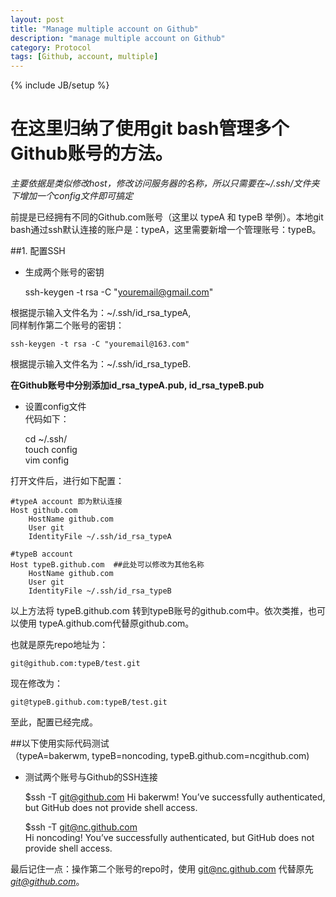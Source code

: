 ```yaml
---
layout: post
title: "Manage multiple account on Github"
description: "manage multiple account on Github"
category: Protocol
tags: [Github, account, multiple]
---
```

{% include JB/setup %}

在这里归纳了使用git bash管理多个Github账号的方法。
===========================================
*主要依据是类似修改host，修改访问服务器的名称，所以只需要在~/.ssh/文件夹下增加一个config文件即可搞定*

前提是已经拥有不同的Github.com账号（这里以 typeA 和 typeB 举例）。本地git bash通过ssh默认连接的账户是：typeA，这里需要新增一个管理账号：typeB。

##1. 配置SSH  

* 生成两个账号的密钥  

	ssh-keygen -t rsa -C "youremail@gmail.com"
	
根据提示输入文件名为：~/.ssh/id_rsa_typeA,  
同样制作第二个账号的密钥：

	ssh-keygen -t rsa -C "youremail@163.com"

根据提示输入文件名为：~/.ssh/id_rsa_typeB.

**在Github账号中分别添加id_rsa_typeA.pub, id_rsa_typeB.pub**  

* 设置config文件  
代码如下：  

	cd ~/.ssh/  
	touch  config  
	vim config  

打开文件后，进行如下配置：

	#typeA account 即为默认连接
	Host github.com
		HostName github.com
		User git
		IdentityFile ~/.ssh/id_rsa_typeA

	#typeB account
	Host typeB.github.com  ##此处可以修改为其他名称
		HostName github.com
		User git
		IdentityFile ~/.ssh/id_rsa_typeB

以上方法将 typeB.github.com 转到typeB账号的github.com中。依次类推，也可以使用 typeA.github.com代替原github.com。  

也就是原先repo地址为：

	git@github.com:typeB/test.git

现在修改为： 

	git@typeB.github.com:typeB/test.git  
	
至此，配置已经完成。  

##以下使用实际代码测试  
（typeA=bakerwm, typeB=noncoding, typeB.github.com=ncgithub.com)  

* 测试两个账号与Github的SSH连接  

	$ssh -T git@github.com 
	Hi bakerwm! You’ve successfully authenticated, but GitHub does not provide shell access.  
	
	$ssh -T git@nc.github.com  
	Hi noncoding! You’ve successfully authenticated, but GitHub does not provide shell access.  
	
最后记住一点：操作第二个账号的repo时，使用 git@nc.github.com 代替原先 *git@github.com*。  

   	
	

